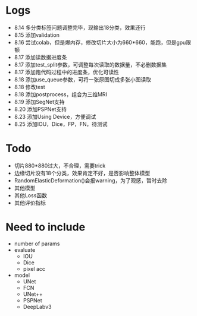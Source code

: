 # Logs
* 8.14 多分类标签问题调整完毕，现输出18分类，效果还行
* 8.15 添加validation
* 8.16 尝试colab，但是爆内存，修改切片大小为660*660，能跑，但是gpu限额
* 8.17 添加读数据进度条
* 8.17 添加test_split参数，可调整每次读取的数据量，不必删数据集
* 8.17 添加跑代码过程中的进度条，优化可读性
* 8.18 添加use_queue参数，可将一张原图切成多张小图读取
* 8.18 修改test
* 8.18 添加postprocess，组合为三维MRI
* 8.19 添加SegNet支持
* 8.20 添加PSPNet支持
* 8.23 添加Using Device，方便调试
* 8.25 添加IOU，Dice，FP，FN，待测试

# Todo
* 切片880*880过大，不合理，需要trick
* 边缘切片没有18个分类，效果肯定不好，是否影响整体模型
* RandomElasticDeformation()会报warning，为了观感，暂时去除
* 其他模型
* 其他Loss函数
* 其他评价指标

# Need to include
* number of params
* evaluate
    * IOU
    * Dice
    * pixel acc
* model
    * UNet
    * FCN
    * UNet++
    * PSPNet
    * DeepLabv3